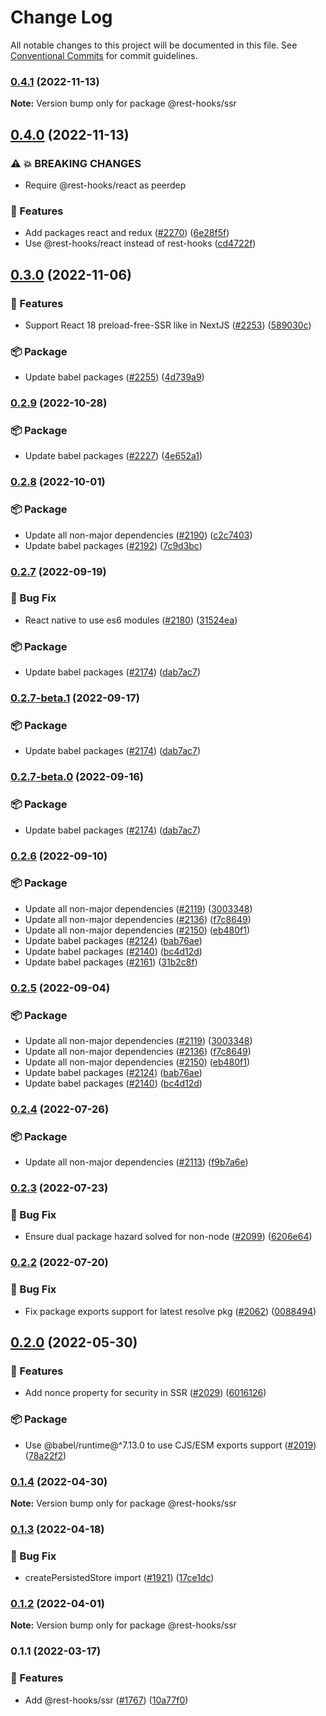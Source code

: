 # Change Log

All notable changes to this project will be documented in this file.
See [Conventional Commits](https://conventionalcommits.org) for commit guidelines.

### [0.4.1](https://github.com/coinbase/rest-hooks/compare/@rest-hooks/ssr@0.4.0...@rest-hooks/ssr@0.4.1) (2022-11-13)

**Note:** Version bump only for package @rest-hooks/ssr

## [0.4.0](https://github.com/coinbase/rest-hooks/compare/@rest-hooks/ssr@0.3.0...@rest-hooks/ssr@0.4.0) (2022-11-13)

### ⚠ 💥 BREAKING CHANGES

* Require @rest-hooks/react as peerdep

### 🚀 Features

* Add packages react and redux ([#2270](https://github.com/coinbase/rest-hooks/issues/2270)) ([6e28f5f](https://github.com/coinbase/rest-hooks/commit/6e28f5f465b6f4f5d444b56234f212863aeade31))
* Use @rest-hooks/react instead of rest-hooks ([cd4722f](https://github.com/coinbase/rest-hooks/commit/cd4722f9e88701969f2dd0ec881632e4d3179f7d))

## [0.3.0](https://github.com/coinbase/rest-hooks/compare/@rest-hooks/ssr@0.2.9...@rest-hooks/ssr@0.3.0) (2022-11-06)

### 🚀 Features

* Support React 18 preload-free-SSR like in NextJS ([#2253](https://github.com/coinbase/rest-hooks/issues/2253)) ([589030c](https://github.com/coinbase/rest-hooks/commit/589030c60481a7a502700773b67beeb684d527fe))

### 📦 Package

* Update babel packages ([#2255](https://github.com/coinbase/rest-hooks/issues/2255)) ([4d739a9](https://github.com/coinbase/rest-hooks/commit/4d739a9dbe2d9796f21e24ebb2022e10575bd0c4))

### [0.2.9](https://github.com/coinbase/rest-hooks/compare/@rest-hooks/ssr@0.2.8...@rest-hooks/ssr@0.2.9) (2022-10-28)

### 📦 Package

* Update babel packages ([#2227](https://github.com/coinbase/rest-hooks/issues/2227)) ([4e652a1](https://github.com/coinbase/rest-hooks/commit/4e652a13552cbf467ca140738f9603aba06cffee))

### [0.2.8](https://github.com/coinbase/rest-hooks/compare/@rest-hooks/ssr@0.2.7...@rest-hooks/ssr@0.2.8) (2022-10-01)

### 📦 Package

* Update all non-major dependencies ([#2190](https://github.com/coinbase/rest-hooks/issues/2190)) ([c2c7403](https://github.com/coinbase/rest-hooks/commit/c2c74033ecf2004ddebaf064af64f37894f20dec))
* Update babel packages ([#2192](https://github.com/coinbase/rest-hooks/issues/2192)) ([7c9d3bc](https://github.com/coinbase/rest-hooks/commit/7c9d3bc8ea3019490a1f9e1978c3709b346d582d))

### [0.2.7](https://github.com/coinbase/rest-hooks/compare/@rest-hooks/ssr@0.2.6...@rest-hooks/ssr@0.2.7) (2022-09-19)

### 🐛 Bug Fix

* React native to use es6 modules ([#2180](https://github.com/coinbase/rest-hooks/issues/2180)) ([31524ea](https://github.com/coinbase/rest-hooks/commit/31524ea2cbe6ab4bf4cfe77659ac5e69b0319763))

### 📦 Package

* Update babel packages ([#2174](https://github.com/coinbase/rest-hooks/issues/2174)) ([dab7ac7](https://github.com/coinbase/rest-hooks/commit/dab7ac798850fc0519ffe5793601757b10d949b2))

### [0.2.7-beta.1](https://github.com/coinbase/rest-hooks/compare/@rest-hooks/ssr@0.2.6...@rest-hooks/ssr@0.2.7-beta.1) (2022-09-17)

### 📦 Package

* Update babel packages ([#2174](https://github.com/coinbase/rest-hooks/issues/2174)) ([dab7ac7](https://github.com/coinbase/rest-hooks/commit/dab7ac798850fc0519ffe5793601757b10d949b2))

### [0.2.7-beta.0](https://github.com/coinbase/rest-hooks/compare/@rest-hooks/ssr@0.2.6...@rest-hooks/ssr@0.2.7-beta.0) (2022-09-16)

### 📦 Package

* Update babel packages ([#2174](https://github.com/coinbase/rest-hooks/issues/2174)) ([dab7ac7](https://github.com/coinbase/rest-hooks/commit/dab7ac798850fc0519ffe5793601757b10d949b2))

### [0.2.6](https://github.com/coinbase/rest-hooks/compare/@rest-hooks/ssr@0.2.4...@rest-hooks/ssr@0.2.6) (2022-09-10)

### 📦 Package

* Update all non-major dependencies ([#2119](https://github.com/coinbase/rest-hooks/issues/2119)) ([3003348](https://github.com/coinbase/rest-hooks/commit/3003348ba96781085a6f8a6a86a882438ba2b5ea))
* Update all non-major dependencies ([#2136](https://github.com/coinbase/rest-hooks/issues/2136)) ([f7c8649](https://github.com/coinbase/rest-hooks/commit/f7c864998abc68cae1a4130f2de50e055c7a5269))
* Update all non-major dependencies ([#2150](https://github.com/coinbase/rest-hooks/issues/2150)) ([eb480f1](https://github.com/coinbase/rest-hooks/commit/eb480f1f567944208483c9239256e7bcf81351e7))
* Update babel packages ([#2124](https://github.com/coinbase/rest-hooks/issues/2124)) ([bab76ae](https://github.com/coinbase/rest-hooks/commit/bab76ae4ac54474634d3cb323b69ef9be5773a03))
* Update babel packages ([#2140](https://github.com/coinbase/rest-hooks/issues/2140)) ([bc4d12d](https://github.com/coinbase/rest-hooks/commit/bc4d12d5369f4eee17f32d9379793cfc9b679d61))
* Update babel packages ([#2161](https://github.com/coinbase/rest-hooks/issues/2161)) ([31b2c8f](https://github.com/coinbase/rest-hooks/commit/31b2c8ff3d9f9001c31f3f5c15bec1321a15361d))

### [0.2.5](https://github.com/coinbase/rest-hooks/compare/@rest-hooks/ssr@0.2.4...@rest-hooks/ssr@0.2.5) (2022-09-04)

### 📦 Package

* Update all non-major dependencies ([#2119](https://github.com/coinbase/rest-hooks/issues/2119)) ([3003348](https://github.com/coinbase/rest-hooks/commit/3003348ba96781085a6f8a6a86a882438ba2b5ea))
* Update all non-major dependencies ([#2136](https://github.com/coinbase/rest-hooks/issues/2136)) ([f7c8649](https://github.com/coinbase/rest-hooks/commit/f7c864998abc68cae1a4130f2de50e055c7a5269))
* Update all non-major dependencies ([#2150](https://github.com/coinbase/rest-hooks/issues/2150)) ([eb480f1](https://github.com/coinbase/rest-hooks/commit/eb480f1f567944208483c9239256e7bcf81351e7))
* Update babel packages ([#2124](https://github.com/coinbase/rest-hooks/issues/2124)) ([bab76ae](https://github.com/coinbase/rest-hooks/commit/bab76ae4ac54474634d3cb323b69ef9be5773a03))
* Update babel packages ([#2140](https://github.com/coinbase/rest-hooks/issues/2140)) ([bc4d12d](https://github.com/coinbase/rest-hooks/commit/bc4d12d5369f4eee17f32d9379793cfc9b679d61))

### [0.2.4](https://github.com/coinbase/rest-hooks/compare/@rest-hooks/ssr@0.2.3...@rest-hooks/ssr@0.2.4) (2022-07-26)

### 📦 Package

* Update all non-major dependencies ([#2113](https://github.com/coinbase/rest-hooks/issues/2113)) ([f9b7a6e](https://github.com/coinbase/rest-hooks/commit/f9b7a6e5b19a0d6f26208af517451affa161b070))

### [0.2.3](https://github.com/coinbase/rest-hooks/compare/@rest-hooks/ssr@0.2.2...@rest-hooks/ssr@0.2.3) (2022-07-23)

### 🐛 Bug Fix

* Ensure dual package hazard solved for non-node ([#2099](https://github.com/coinbase/rest-hooks/issues/2099)) ([6206e64](https://github.com/coinbase/rest-hooks/commit/6206e6463a7c3699d5c1d1b248e4d5418b1327f1))

### [0.2.2](https://github.com/coinbase/rest-hooks/compare/@rest-hooks/ssr@0.2.0...@rest-hooks/ssr@0.2.2) (2022-07-20)

### 🐛 Bug Fix

* Fix package exports support for latest resolve pkg ([#2062](https://github.com/coinbase/rest-hooks/issues/2062)) ([0088494](https://github.com/coinbase/rest-hooks/commit/0088494e5cab91da7becebe7d9b62796fb9f4f2e))

## [0.2.0](https://github.com/coinbase/rest-hooks/compare/@rest-hooks/ssr@0.1.4...@rest-hooks/ssr@0.2.0) (2022-05-30)

### 🚀 Features

* Add nonce property for security in SSR ([#2029](https://github.com/coinbase/rest-hooks/issues/2029)) ([6016126](https://github.com/coinbase/rest-hooks/commit/601612623b569d0f104b34ae05ebea9770e3cf62))

### 📦 Package

* Use @babel/runtime@^7.13.0 to use CJS/ESM exports support ([#2019](https://github.com/coinbase/rest-hooks/issues/2019)) ([78a22f2](https://github.com/coinbase/rest-hooks/commit/78a22f29f86527ac10eb2c9b031984e044226dce))

### [0.1.4](https://github.com/coinbase/rest-hooks/compare/@rest-hooks/ssr@0.1.3...@rest-hooks/ssr@0.1.4) (2022-04-30)

**Note:** Version bump only for package @rest-hooks/ssr

### [0.1.3](https://github.com/coinbase/rest-hooks/compare/@rest-hooks/ssr@0.1.2...@rest-hooks/ssr@0.1.3) (2022-04-18)

### 🐛 Bug Fix

* createPersistedStore import ([#1921](https://github.com/coinbase/rest-hooks/issues/1921)) ([17ce1dc](https://github.com/coinbase/rest-hooks/commit/17ce1dce132a9705937de173a8ad44e0532ffa96))

### [0.1.2](https://github.com/coinbase/rest-hooks/compare/@rest-hooks/ssr@0.1.1-beta.0...@rest-hooks/ssr@0.1.2) (2022-04-01)

**Note:** Version bump only for package @rest-hooks/ssr

### 0.1.1 (2022-03-17)

### 🚀 Features

* Add @rest-hooks/ssr ([#1767](https://github.com/coinbase/rest-hooks/issues/1767)) ([10a77f0](https://github.com/coinbase/rest-hooks/commit/10a77f05687f42cca7e8bd675c95f69b8c915410))
